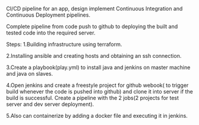 CI/CD pipeline for an app, design implement Continuous Integration and Continuous Deployment pipelines.

Complete pipeline from code push to github to deploying the built and tested code into the required server.

Steps:
1.Building infrastructure using terraform.

2.Installing ansible and creating hosts and obtaining an ssh connection.

3.Create a playbook(play.yml) to install java and jenkins on master machine and java on slaves.

4.Open jenkins and create a freestyle project for github webook( to trigger build whenever the code is pushed into github) and clone it into server if the build is successful. Create a pipeline with the 2 jobs(2 projects for test server and dev server deployment).

5.Also can containerize by adding a docker file and executing it in jenkins.
